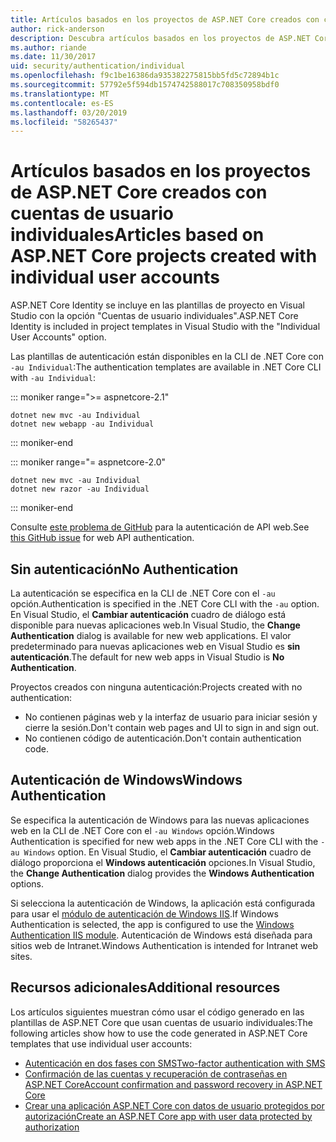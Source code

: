 ```yaml
---
title: Artículos basados en los proyectos de ASP.NET Core creados con cuentas de usuario individuales
author: rick-anderson
description: Descubra artículos basados en los proyectos de ASP.NET Core creados con cuentas de usuario individuales.
ms.author: riande
ms.date: 11/30/2017
uid: security/authentication/individual
ms.openlocfilehash: f9c1be16386da935382275815bb5fd5c72894b1c
ms.sourcegitcommit: 57792e5f594db1574742588017c708350958bdf0
ms.translationtype: MT
ms.contentlocale: es-ES
ms.lasthandoff: 03/20/2019
ms.locfileid: "58265437"
---
```

# <a name="articles-based-on-aspnet-core-projects-created-with-individual-user-accounts"></a><span data-ttu-id="d3f01-103">Artículos basados en los proyectos de ASP.NET Core creados con cuentas de usuario individuales</span><span class="sxs-lookup"><span data-stu-id="d3f01-103">Articles based on ASP.NET Core projects created with individual user accounts</span></span>

<span data-ttu-id="d3f01-104">ASP.NET Core Identity se incluye en las plantillas de proyecto en Visual Studio con la opción "Cuentas de usuario individuales".</span><span class="sxs-lookup"><span data-stu-id="d3f01-104">ASP.NET Core Identity is included in project templates in Visual Studio with the "Individual User Accounts" option.</span></span>

<span data-ttu-id="d3f01-105">Las plantillas de autenticación están disponibles en la CLI de .NET Core con `-au Individual`:</span><span class="sxs-lookup"><span data-stu-id="d3f01-105">The authentication templates are available in .NET Core CLI with `-au Individual`:</span></span>

::: moniker range=">= aspnetcore-2.1"

```console
dotnet new mvc -au Individual
dotnet new webapp -au Individual
```

::: moniker-end

::: moniker range="= aspnetcore-2.0"

```console
dotnet new mvc -au Individual
dotnet new razor -au Individual
```

::: moniker-end

<span data-ttu-id="d3f01-106">Consulte [este problema de GitHub](https://github.com/aspnet/AspNetCore/issues/5833) para la autenticación de API web.</span><span class="sxs-lookup"><span data-stu-id="d3f01-106">See [this GitHub issue](https://github.com/aspnet/AspNetCore/issues/5833) for web API authentication.</span></span>

<a name="no"></a>

## <a name="no-authentication"></a><span data-ttu-id="d3f01-107">Sin autenticación</span><span class="sxs-lookup"><span data-stu-id="d3f01-107">No Authentication</span></span>

<span data-ttu-id="d3f01-108">La autenticación se especifica en la CLI de .NET Core con el `-au` opción.</span><span class="sxs-lookup"><span data-stu-id="d3f01-108">Authentication is specified in the .NET Core CLI with the `-au` option.</span></span> <span data-ttu-id="d3f01-109">En Visual Studio, el **Cambiar autenticación** cuadro de diálogo está disponible para nuevas aplicaciones web.</span><span class="sxs-lookup"><span data-stu-id="d3f01-109">In Visual Studio, the **Change Authentication** dialog is available for new web applications.</span></span> <span data-ttu-id="d3f01-110">El valor predeterminado para nuevas aplicaciones web en Visual Studio es **sin autenticación**.</span><span class="sxs-lookup"><span data-stu-id="d3f01-110">The default for new web apps in Visual Studio is **No Authentication**.</span></span>

<span data-ttu-id="d3f01-111">Proyectos creados con ninguna autenticación:</span><span class="sxs-lookup"><span data-stu-id="d3f01-111">Projects created with no authentication:</span></span>

* <span data-ttu-id="d3f01-112">No contienen páginas web y la interfaz de usuario para iniciar sesión y cierre la sesión.</span><span class="sxs-lookup"><span data-stu-id="d3f01-112">Don't contain web pages and UI to sign in and sign out.</span></span>
* <span data-ttu-id="d3f01-113">No contienen código de autenticación.</span><span class="sxs-lookup"><span data-stu-id="d3f01-113">Don't contain authentication code.</span></span>

<a name="win"></a>

## <a name="windows-authentication"></a><span data-ttu-id="d3f01-114">Autenticación de Windows</span><span class="sxs-lookup"><span data-stu-id="d3f01-114">Windows Authentication</span></span>

<span data-ttu-id="d3f01-115">Se especifica la autenticación de Windows para las nuevas aplicaciones web en la CLI de .NET Core con el `-au Windows` opción.</span><span class="sxs-lookup"><span data-stu-id="d3f01-115">Windows Authentication is specified for new web apps in the .NET Core CLI with the `-au Windows` option.</span></span> <span data-ttu-id="d3f01-116">En Visual Studio, el **Cambiar autenticación** cuadro de diálogo proporciona el **Windows autenticación** opciones.</span><span class="sxs-lookup"><span data-stu-id="d3f01-116">In Visual Studio, the **Change Authentication** dialog provides the **Windows Authentication** options.</span></span>

<span data-ttu-id="d3f01-117">Si selecciona la autenticación de Windows, la aplicación está configurada para usar el [módulo de autenticación de Windows IIS](xref:host-and-deploy/iis/modules).</span><span class="sxs-lookup"><span data-stu-id="d3f01-117">If Windows Authentication is selected, the app is configured to use the [Windows Authentication IIS module](xref:host-and-deploy/iis/modules).</span></span> <span data-ttu-id="d3f01-118">Autenticación de Windows está diseñada para sitios web de Intranet.</span><span class="sxs-lookup"><span data-stu-id="d3f01-118">Windows Authentication is intended for Intranet web sites.</span></span>

## <a name="additional-resources"></a><span data-ttu-id="d3f01-119">Recursos adicionales</span><span class="sxs-lookup"><span data-stu-id="d3f01-119">Additional resources</span></span>

<span data-ttu-id="d3f01-120">Los artículos siguientes muestran cómo usar el código generado en las plantillas de ASP.NET Core que usan cuentas de usuario individuales:</span><span class="sxs-lookup"><span data-stu-id="d3f01-120">The following articles show how to use the code generated in ASP.NET Core templates that use individual user accounts:</span></span>

* [<span data-ttu-id="d3f01-121">Autenticación en dos fases con SMS</span><span class="sxs-lookup"><span data-stu-id="d3f01-121">Two-factor authentication with SMS</span></span>](xref:security/authentication/2fa)
* [<span data-ttu-id="d3f01-122">Confirmación de las cuentas y recuperación de contraseñas en ASP.NET Core</span><span class="sxs-lookup"><span data-stu-id="d3f01-122">Account confirmation and password recovery in ASP.NET Core</span></span>](xref:security/authentication/accconfirm)
* [<span data-ttu-id="d3f01-123">Crear una aplicación ASP.NET Core con datos de usuario protegidos por autorización</span><span class="sxs-lookup"><span data-stu-id="d3f01-123">Create an ASP.NET Core app with user data protected by authorization</span></span>](xref:security/authorization/secure-data)
